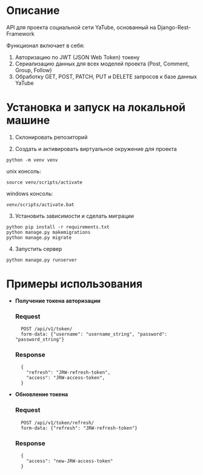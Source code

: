 # Описание
API для проекта социальной сети YaTube, основанный на Django-Rest-Framework

Функционал включает в себя:
1) Авторизацию по JWT (JSON Web Token) токену
2) Сериализацию данных для всех моделей проекта (Post, Comment, Group, Follow)
3) Обработку GET, POST, PATCH, PUT и DELETE запросов к базе данных YaTube

# Установка и запуск на локальной машине
1. Склонировать репозиторий

2. Создать и активировать виртуальное окружение для проекта

```python -m venv venv```

unix консоль:

```source venv/scripts/activate```

windows консоль:

```venv/scripts/activate.bat```

3. Установить зависимости и сделать миграции

```
python pip install -r requirements.txt
python manage.py makemigrations
python manage.py migrate
```

4. Запустить сервер

```python manage.py runserver```

# Примеры использования

* **Получение токена авторизации**
    ### Request
    ```
      POST /api/v1/token/
      form-data: {"username": "username_string", "password": "password_string"}
    ```
    ### Response
        {
          "refresh": "JRW-refresh-token",
          "access": "JRW-access-token",
        }

* **Обновление токена**
    ### Request
    ```
      POST /api/v1/token/refresh/
      form-data: {"refresh": "JRW-refresh-token"}
    ```
    ### Response
        {
          "access": "new-JRW-access-token"
        }
